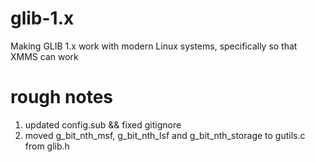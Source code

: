 # glib-1.x

Making GLIB 1.x work with modern Linux systems, specifically so that XMMS can work


# rough notes

1. updated config.sub && fixed gitignore
2. moved g_bit_nth_msf, g_bit_nth_lsf and g_bit_nth_storage to gutils.c from glib.h